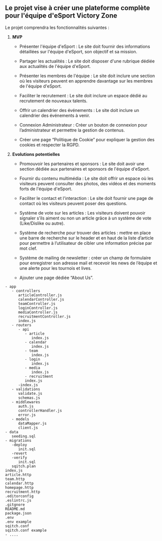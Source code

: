 ## Le projet vise à créer une plateforme complète pour l'équipe d'eSport Victory Zone

Le projet comprendra les fonctionnalités suivantes :

1. **MVP**

   - Présenter l'équipe d'eSport : Le site doit fournir des informations détaillées sur l'équipe d'eSport, son objectif et sa mission.
   
   - Partager les actualités : Le site doit disposer d'une rubrique dédiée aux actualités de l'équipe d'eSport.
   
   - Présenter les membres de l'équipe : Le site doit inclure une section où les visiteurs peuvent en apprendre davantage sur les membres de l'équipe d'eSport.
   
   - Faciliter le recrutement : Le site doit inclure un espace dédié au recrutement de nouveaux talents.
   
   - Offrir un calendrier des événements : Le site doit inclure un calendrier des événements à venir.
   
   - Connexion Administrateur : Créer un bouton de connexion pour l’administrateur et permettre la gestion de contenus.
   
   - Créer une page “Politique de Cookie” pour expliquer la gestion des cookies et respecter la RGPD.

3. **Evolutions potentielles**

   - Promouvoir les partenaires et sponsors : Le site doit avoir une section dédiée aux partenaires et sponsors de l'équipe d'eSport.
   
   - Fournir du contenu multimédia : Le site doit offrir un espace où les visiteurs peuvent consulter des photos, des vidéos et des moments forts de l'équipe d'eSport.
   
   - Faciliter le contact et l'interaction : Le site doit fournir une page de contact où les visiteurs peuvent poser des questions.
   
   - Système de vote sur les articles : Les visiteurs doivent pouvoir signaler s’ils aiment ou non un article grâce à un système de vote (Like/Dislike ou autre).
   
   - Système de recherche pour trouver des articles : mettre en place une barre de recherche sur le header et en haut de la liste d’article pour permettre à l’utilisateur de cibler une information précise par mot clef.
   
   - Système de mailing de newsletter : créer un champ de formulaire pour enregistrer son adresse mail et recevoir les news de l’équipe et une alerte pour les tournois et lives.
   
   - Ajouter une page dédiée “About Us”.


```
- app
   - controllers
      articleController.js
      calendarController.js
      teamController.js
      loginController.js
      mediaController.js
      recruitmentController.js
      index.js
   - routers
      - api
         - article
            index.js
         - calendar
            index.js
         - team
            index.js
         - login
            index.js
         - media
            index.js
         - recruitment
         index.js
      -index.js
   - validations
      validate.js
      schemas.js
   - middlewares
      auth.js
      controllerHandler.js
      error.js
   - models
      dataMapper.js
      client.js
- data
   seeding.sql
- migrations
   -deploy
      init.sql
   -revert
   -verify
      init.sql
   sqitch.plan
index.js
article.http
team.http
calendar.http
homepage.http
recruitment.http
.editorconfig
.eslintrc.js
.gitgnore
README.md
package.json
.env
.env example
sqitch.conf
sqitch.conf example
- ....
```